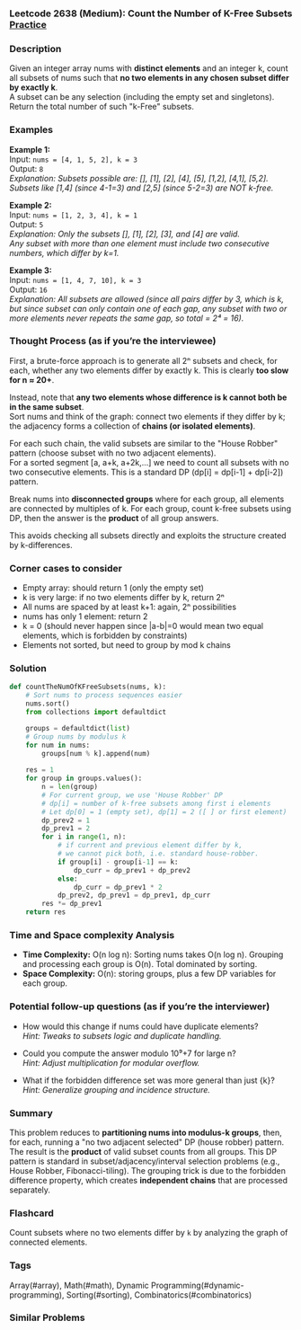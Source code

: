 ### Leetcode 2638 (Medium): Count the Number of K-Free Subsets [Practice](https://leetcode.com/problems/count-the-number-of-k-free-subsets)

### Description  
Given an integer array nums with **distinct elements** and an integer k, count all subsets of nums such that **no two elements in any chosen subset differ by exactly k**.  
A subset can be any selection (including the empty set and singletons).  
Return the total number of such "k-Free" subsets.

### Examples  

**Example 1:**  
Input: `nums = [4, 1, 5, 2], k = 3`  
Output: `8`  
*Explanation: Subsets possible are: [], [1], [2], [4], [5], [1,2], [4,1], [5,2].  
Subsets like [1,4] (since 4-1=3) and [2,5] (since 5-2=3) are NOT k-free.*

**Example 2:**  
Input: `nums = [1, 2, 3, 4], k = 1`  
Output: `5`  
*Explanation: Only the subsets [], [1], [2], [3], and [4] are valid.  
Any subset with more than one element must include two consecutive numbers, which differ by k=1.*

**Example 3:**  
Input: `nums = [1, 4, 7, 10], k = 3`  
Output: `16`  
*Explanation: All subsets are allowed (since all pairs differ by 3, which is k, but since subset can only contain one of each gap, any subset with two or more elements never repeats the same gap, so total = 2⁴ = 16).*  

### Thought Process (as if you’re the interviewee)  
First, a brute-force approach is to generate all 2ⁿ subsets and check, for each, whether any two elements differ by exactly k. This is clearly **too slow for n ≈ 20+**.

Instead, note that **any two elements whose difference is k cannot both be in the same subset**.  
Sort nums and think of the graph: connect two elements if they differ by k; the adjacency forms a collection of **chains (or isolated elements)**.

For each such chain, the valid subsets are similar to the "House Robber" pattern (choose subset with no two adjacent elements).  
For a sorted segment [a, a+k, a+2k,...] we need to count all subsets with no two consecutive elements. This is a standard DP (dp[i] = dp[i-1] + dp[i-2]) pattern.

Break nums into **disconnected groups** where for each group, all elements are connected by multiples of k. For each group, count k-free subsets using DP, then the answer is the **product** of all group answers.

This avoids checking all subsets directly and exploits the structure created by k-differences.

### Corner cases to consider  
- Empty array: should return 1 (only the empty set)
- k is very large: if no two elements differ by k, return 2ⁿ
- All nums are spaced by at least k+1: again, 2ⁿ possibilities
- nums has only 1 element: return 2
- k = 0 (should never happen since |a-b|=0 would mean two equal elements, which is forbidden by constraints)
- Elements not sorted, but need to group by mod k chains

### Solution

```python
def countTheNumOfKFreeSubsets(nums, k):
    # Sort nums to process sequences easier
    nums.sort()
    from collections import defaultdict

    groups = defaultdict(list)
    # Group nums by modulus k
    for num in nums:
        groups[num % k].append(num)
    
    res = 1
    for group in groups.values():
        n = len(group)
        # For current group, we use 'House Robber' DP
        # dp[i] = number of k-free subsets among first i elements
        # Let dp[0] = 1 (empty set), dp[1] = 2 ([ ] or first element)
        dp_prev2 = 1
        dp_prev1 = 2
        for i in range(1, n):
            # if current and previous element differ by k,
            # we cannot pick both, i.e. standard house-robber.
            if group[i] - group[i-1] == k:
                dp_curr = dp_prev1 + dp_prev2
            else:
                dp_curr = dp_prev1 * 2
            dp_prev2, dp_prev1 = dp_prev1, dp_curr
        res *= dp_prev1
    return res
```

### Time and Space complexity Analysis  

- **Time Complexity:** O(n log n): Sorting nums takes O(n log n). Grouping and processing each group is O(n). Total dominated by sorting.
- **Space Complexity:** O(n): storing groups, plus a few DP variables for each group.

### Potential follow-up questions (as if you’re the interviewer)  

- How would this change if nums could have duplicate elements?  
  *Hint: Tweaks to subsets logic and duplicate handling.*

- Could you compute the answer modulo 10⁹+7 for large n?  
  *Hint: Adjust multiplication for modular overflow.*

- What if the forbidden difference set was more general than just {k}?  
  *Hint: Generalize grouping and incidence structure.*

### Summary
This problem reduces to **partitioning nums into modulus-k groups**, then, for each, running a "no two adjacent selected" DP (house robber) pattern. The result is the **product** of valid subset counts from all groups. This DP pattern is standard in subset/adjacency/interval selection problems (e.g., House Robber, Fibonacci-tiling). The grouping trick is due to the forbidden difference property, which creates **independent chains** that are processed separately.


### Flashcard
Count subsets where no two elements differ by `k` by analyzing the graph of connected elements.

### Tags
Array(#array), Math(#math), Dynamic Programming(#dynamic-programming), Sorting(#sorting), Combinatorics(#combinatorics)

### Similar Problems
